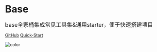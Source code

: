 <font size=6>Base</font>
---
<font size=4>base全家桶集成常见工具集&通用starter，便于快速搭建项目</font> 

[<i class="iconfont icon-github"></i> GitHub](https://github.com/liaomengge/base)
[Quick-Start <i class="iconfont icon-down"></i>](#main)

![color](#f0f0f0)